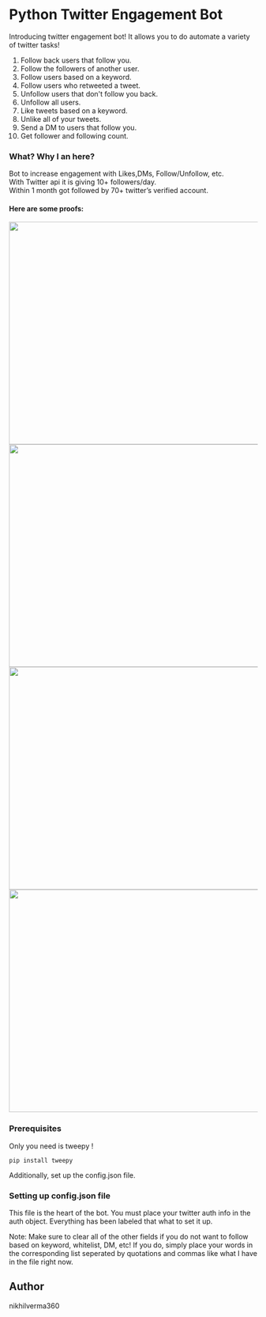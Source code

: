 
# Python Twitter Engagement Bot

Introducing twitter engagement bot! 
It allows you to do automate a variety of twitter tasks!

1. Follow back users that follow you. 
2. Follow the followers of another user. 
3. Follow users based on a keyword. 
4. Follow users who retweeted a tweet.
5. Unfollow users that don't follow you back. 
6. Unfollow all users. 
7. Like tweets based on a keyword. 
8. Unlike all of your tweets.
9. Send a DM to users that follow you. 
10. Get follower and following count.

### What? Why I an here?
Bot to increase engagement with Likes,DMs, Follow/Unfollow, etc. <br/>
With Twitter api it is giving 10+ followers/day.<br>
Within 1 month got followed by 70+ twitter’s verified account.
#### Here are some proofs:
<img src="https://github.com/nikhilverma360/TwitterEngagementBot/blob/main/proofs/Screenshot%20(198)_LI.jpg" width="800" height="450"></br>
<img src="https://github.com/nikhilverma360/TwitterEngagementBot/blob/main/proofs/Screenshot%20(199)_LI.jpg" width="800" height="450"></br>
<img src="https://github.com/nikhilverma360/TwitterEngagementBot/blob/main/proofs/Screenshot%20(200)_LI.jpg" width="800" height="450"></br>
<img src="https://github.com/nikhilverma360/TwitterEngagementBot/blob/main/proofs/Screenshot%20(201)_LI.jpg" width="800" height="450"><br/>

### Prerequisites
Only you need is tweepy !

`pip install tweepy`

Additionally, set up the config.json file.

### Setting up config.json file

This file is the heart of the bot. You must place your twitter auth info in the auth object. Everything has been labeled that what to set it up. 

Note: Make sure to clear all of the other fields if you do not want to follow based on keyword, whitelist, DM, etc! If you do, simply place your words in the corresponding list seperated by quotations and commas like what I have in the file right now.

## Author

nikhilverma360

